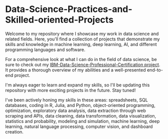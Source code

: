# Data-Science-Practices-and-Skilled-oriented-Projects

Welcome to my repository where I showcase my work in data science and related fields. Here, you'll find a collection of projects that demonstrate my skills and knowledge in machine learning, deep learning, AI, and different programming languages and software.

For a comprehensive look at what I can do in the field of data science, be sure to check out my [IBM-Data-Science-Professional-Certification project](https://github.com/Feem-NS/IBM-Data-Science-Professional-Certification). It provides a thorough overview of my abilities and a well-presented end-to-end project.

I'm always eager to learn and expand my skills, so I'll be updating this repository with more exciting projects in the future. Stay tuned!

I've been actively honing my skills in these areas: spreadsheets, SQL databases, coding in R, Julia, and Python, object-oriented programming, optimization, exploratory data analysis, data extraction through web scraping and APIs, data cleaning, data transformation, data visualization, statistics and probability, modeling and simulation, machine learning, deep learning, natural language processing, computer vision, and dashboard creation.

